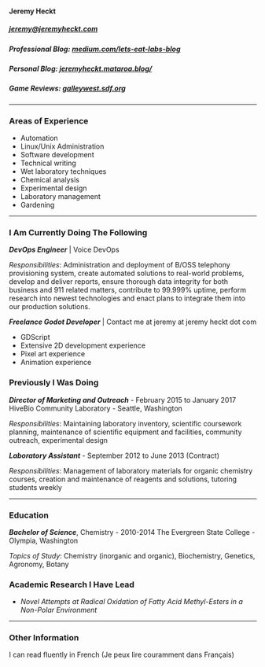 #### Jeremy Heckt 
##### jeremy@jeremyheckt.com 
##### Professional Blog: [medium.com/lets-eat-labs-blog](https://medium.com/lets-eat-labs-blog)
##### Personal Blog: [jeremyheckt.mataroa.blog/](https://jeremyheckt.mataroa.blog/)
##### Game Reviews: [galleywest.sdf.org](http://galleywest.sdf.org)

---

### Areas of Experience
- Automation
- Linux/Unix Administration 
- Software development
- Technical writing
- Wet laboratory techniques 
- Chemical analysis 
- Experimental design 
- Laboratory management 
- Gardening 

---
### I Am Currently Doing The Following
   
***DevOps Engineer*** | Voice DevOps
 
_Responsibilities_: Administration and deployment of  B/OSS telephony provisioning system, 
create automated solutions to real-world problems, develop and deliver reports, ensure thorough data 
integrity for both business and 911 related matters, contribute to 99.999% uptime, perform research into 
newest technologies and enact plans to integrate them into our production solutions. 


***Freelance Godot Developer*** | Contact me at jeremy at jeremy heckt dot com
- GDScript
- Extensive 2D development experience
- Pixel art experience
- Animation experience
 
### Previously I Was Doing

***Director of  Marketing and Outreach*** - February 2015 to January 2017 
HiveBio Community Laboratory - Seattle, Washington 
 
_Responsibilities_: Maintaining laboratory inventory, scientific coursework planning, maintenance 
of  scientific equipment and facilities, community outreach, experimental design 
 
***Laboratory Assistant*** - September 2012 to June 2013 (Contract) 
 
_Responsibilities_: Management of  laboratory materials for organic chemistry courses,
creation and  maintenance of  reagents and solutions, tutoring students weekly 

---

### Education
 
***Bachelor of  Science***, Chemistry - 2010-2014 
The Evergreen State College - Olympia, Washington 
 
_Topics of Study_: Chemistry (inorganic and organic), Biochemistry, Genetics, Agronomy, Botany 
 
 
### Academic Research I Have Lead
- _Novel Attempts at Radical Oxidation of Fatty Acid Methyl-Esters in a Non-Polar Environment_

---

### Other Information
I can read fluently in French (Je peux lire couramment dans Français)
